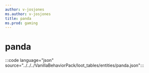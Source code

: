 ```yaml
---
author: v-josjones
ms.author: v-josjones
title: panda
ms.prod: gaming
---
```


# panda

:::code language="json" source="../../../VanillaBehaviorPack/loot_tables/entities/panda.json":::